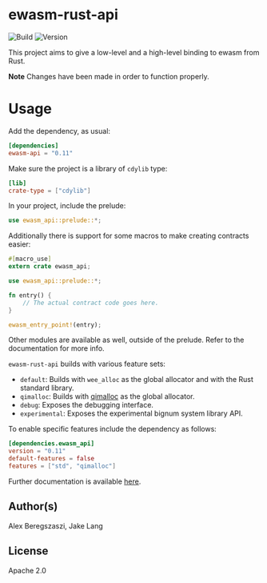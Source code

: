 # ewasm-rust-api

![Build](https://circleci.com/gh/ewasm/ewasm-rust-api.svg?style=shield&circle-token=:circle-token)
![Version](https://img.shields.io/crates/v/ewasm-api.svg)

This project aims to give a low-level and a high-level binding to ewasm from Rust.

**Note** Changes have been made in order to function properly.

# Usage

Add the dependency, as usual:
```toml
[dependencies]
ewasm-api = "0.11"
```

Make sure the project is a library of `cdylib` type:
```toml
[lib]
crate-type = ["cdylib"]
```

In your project, include the prelude:
```rust
use ewasm_api::prelude::*;
```

Additionally there is support for some macros to make creating contracts easier:
```rust
#[macro_use]
extern crate ewasm_api;

use ewasm_api::prelude::*;

fn entry() {
    // The actual contract code goes here.
}

ewasm_entry_point!(entry);
```

Other modules are available as well, outside of the prelude. Refer to the documentation for more info.

`ewasm-rust-api` builds with various feature sets:
- `default`: Builds with `wee_alloc` as the global allocator and with the Rust standard library.
- `qimalloc`: Builds with [qimalloc](https://github.com/wasmx/qimalloc) as the global allocator.
- `debug`: Exposes the debugging interface.
- `experimental`: Exposes the experimental bignum system library API.

To enable specific features include the dependency as follows:
```toml
[dependencies.ewasm_api]
version = "0.11"
default-features = false
features = ["std", "qimalloc"]
```
Further documentation is available [here](https://docs.rs/ewasm_api/).

## Author(s)

Alex Beregszaszi, Jake Lang

## License

Apache 2.0
